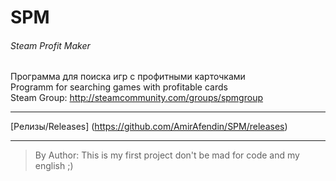 # SPM  
###### Steam Profit Maker ######
Программа для поиска игр с профитными карточками  
Programm for searching games with profitable cards  
Steam Group: 
http://steamcommunity.com/groups/spmgroup  
***
[Релизы/Releases] (https://github.com/AmirAfendin/SPM/releases)
***
>By Author: This is my first project don't be mad for code and my english ;)
